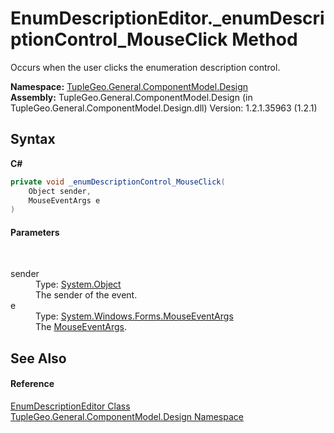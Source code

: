 # EnumDescriptionEditor._enumDescriptionControl_MouseClick Method 
 

Occurs when the user clicks the enumeration description control.

**Namespace:**&nbsp;<a href="N_TupleGeo_General_ComponentModel_Design">TupleGeo.General.ComponentModel.Design</a><br />**Assembly:**&nbsp;TupleGeo.General.ComponentModel.Design (in TupleGeo.General.ComponentModel.Design.dll) Version: 1.2.1.35963 (1.2.1)

## Syntax

**C#**<br />
``` C#
private void _enumDescriptionControl_MouseClick(
	Object sender,
	MouseEventArgs e
)
```


#### Parameters
&nbsp;<dl><dt>sender</dt><dd>Type: <a href="http://msdn2.microsoft.com/en-us/library/e5kfa45b" target="_blank">System.Object</a><br />The sender of the event.</dd><dt>e</dt><dd>Type: <a href="http://msdn2.microsoft.com/en-us/library/zcydbd80" target="_blank">System.Windows.Forms.MouseEventArgs</a><br />The <a href="http://msdn2.microsoft.com/en-us/library/zcydbd80" target="_blank">MouseEventArgs</a>.</dd></dl>

## See Also


#### Reference
<a href="T_TupleGeo_General_ComponentModel_Design_EnumDescriptionEditor">EnumDescriptionEditor Class</a><br /><a href="N_TupleGeo_General_ComponentModel_Design">TupleGeo.General.ComponentModel.Design Namespace</a><br />